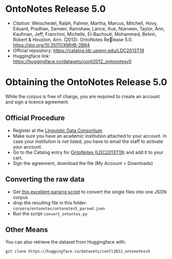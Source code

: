 # OntoNotes Release 5.0

- Citation: Weischedel, Ralph, Palmer, Martha, Marcus, Mitchell, Hovy, Eduard, Pradhan, Sameer, Ramshaw, Lance, Xue, Nianwen, Taylor, Ann, Kaufman, Jeff, Franchini, Michelle, El-Bachouti, Mohammed, Belvin, Robert & Houston, Ann. (2013). OntoNotes Release 5.0. https://doi.org/10.35111/XMHB-2B84
- Official repository: https://catalog.ldc.upenn.edu/LDC2013T19
- Huggingface link: https://huggingface.co/datasets/conll2012_ontonotesv5

# Obtaining the OntoNotes Release 5.0


While the corpus is free of charge, you are required to create an account and sign a licence agreement.

## Official Procedure

- Register at the [Linguistic Data Consortium](https://catalog.ldc.upenn.edu/signup)
- Make sure you have an academic institution attached to your account. In case your institution is not listed, you have to email the staff to activate your account.
- Go to the Catalog entry for [OntoNotes (LDC2013T19)](https://catalog.ldc.upenn.edu/LDC2013T19) and add it to your cart.
- Sign the agreement, download the file (My Account > Downloads)

## Converting the raw data

- Get [this excellent parsing script](https://github.com/nsu-ai/ontonotes-5-parsing) to convert the single files into one JSON corpus
- drop the resulting file in this folder: `corpora/ontonotes/ontonotes5_parsed.json`
- Run the script `convert_ontontes.py`

## Other Means

You can also retrieve the dataset from Huggingface with:

```
git clone https://huggingface.co/datasets/conll2012_ontonotesv5
```